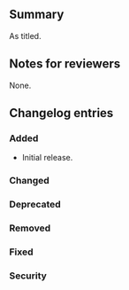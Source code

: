 ## Summary

As titled.

## Notes for reviewers

None.

## Changelog entries

### Added

- Initial release.

### Changed

### Deprecated

### Removed

### Fixed

### Security
